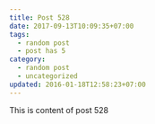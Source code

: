 ```yaml
---
title: Post 528
date: 2017-09-13T10:09:35+07:00
tags:
  - random post
  - post has 5
category:
  - random post
  - uncategorized
updated: 2016-01-18T12:58:23+07:00
---
```

This is content of post 528